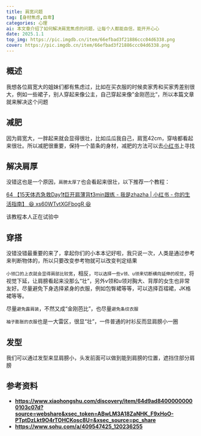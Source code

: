 ```yaml
---
title: 肩宽问题
tag: [身材焦虑,自卑]
categories: 心理
ai: 本文章介绍了如何解决肩宽焦虑的问题，让每个人都能自信，能开开心心
date: 2025.1.1
top_img: https://pic.imgdb.cn/item/66efbad3f21886ccc04d6338.png
cover: https://pic.imgdb.cn/item/66efbad3f21886ccc04d6338.png
---
```


## 概述

我想各位肩宽大的姐妹们都有焦虑过，比如在买衣服的时候卖家秀和买家秀差别很大，例如一些裙子，别人穿起来像公主，自己穿起来像”金刚芭比“，所以本篇文章就来解决这个问题

## 减肥

因为肩宽大，一胖起来就会显得很壮，比如瓜瓜我自己，肩宽42cm，穿啥都看起来很壮。所以减肥很重要，保持一个苗条的身材，减肥的方法可以去[小红书](https://www.xiaohongshu.com/search_result?keyword=%25E5%2587%258F%25E8%2582%25A5&source=unknown)上寻找

## 解决肩厚

没错这也是一个原因，`肩膀太厚了`也会看起来很壮，以下推荐一个教程：

[64 【15天体态急救Day1❗巨开肩薄背❗3min跟练 - 我是zhazha | 小红书 - 你的生活指南】 😆 xs60WTvtXGFbogR 😆](https://www.xiaohongshu.com/discovery/item/64d9ad84000000000103c07d?source=webshare&xsec_token=ABwLM3A18ZaNHK_F9xHoO-PTptDzLkt9O4rTOHCKosc8U=&xsec_source=pc_share)

该教程本人正在试验中

## 穿搭

没错没错最重要的来了，拿起你们的小本本记好啦，我只说一次，人类是通过参考来判断物体的，所以只要改变参考物就可以改变判定结果

`小领口的上衣就会显得肩部比较宽`，相反，`可以选择一些v领、u领来切断横向延伸的视觉`，将视觉下延，让肩膀看起来没那么“壮”，另外v领和u领对胸大、背厚的女生也非常友好。尽量避免下身选择紧身的衣服，例如包臀裙等等，可以选择百褶裙，JK格裙等等。

尽量`避免露肩装`，不然又成“金刚芭比”，也尽量`避免条纹衣服`

`袖子膨胀的衣服`也是一大雷区，很显“壮”，一件普通的衬衫反而显肩膀小一圈

## 发型

我们可以通过发型来显肩膀小，头发前面可以做到能到肩膀的位置，遮挡住部分肩膀

## **参考资料**

- **https://www.xiaohongshu.com/discovery/item/64d9ad84000000000103c07d?source=webshare&xsec_token=ABwLM3A18ZaNHK_F9xHoO-PTptDzLkt9O4rTOHCKosc8U=&xsec_source=pc_share**
- **https://www.sohu.com/a/409547425_120236255**

